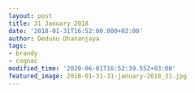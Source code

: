```yaml
---
layout: post
title: 31 January 2018
date: '2018-01-31T16:52:00.000+02:00'
author: Dedunu Dhananjaya
tags:
- brandy
- cognac
modified_time: '2020-06-01T16:52:39.552+03:00'
featured_image: 2018-01-31-31-january-2018_31.jpg
---
```

